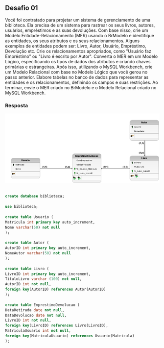 ## Desafio 01
Você foi contratado para projetar um sistema de gerenciamento de uma biblioteca. Ela precisa de um sistema para rastrear os seus livros, autores, usuários, empréstimos e as suas devoluções.
Com base nisso, crie um Modelo Entidade-Relacionamento (MER) usando o BrModelo e identifique as entidades, os seus atributos e os seus relacionamentos. Alguns exemplos de entidades podem ser: Livro, Autor, Usuário, Empréstimo, Devolução etc. Crie os relacionamentos apropriados, como "Usuário faz Empréstimo" ou "Livro é escrito por Autor". Converta o MER em um Modelo Lógico, especificando os tipos de dados dos atributos e criando chaves primárias e estrangeiras.
Após isso, utilizando o MySQL Workbench, crie um Modelo Relacional com base no Modelo Lógico que você gerou no passo anterior. Elabore tabelas no banco de dados para representar as entidades e os relacionamentos, definindo os campos e suas restrições.
Ao terminar, envie o MER criado no BrModelo e o Modelo Relacional criado no MySQL Workbench.

### Resposta


<img src = "img/desafio01.png">



````sql

create database biblioteca;

use biblioteca;

create table Usuario (
Matricula int primary key auto_increment,
Nome varchar(50) not null
);

create table Autor (
AutorID int primary key auto_increment,
NomeAutor varchar(50) not null
);

create table Livro (
LivroID int primary key auto_increment,
TituloLivro varchar (100) not null,
AutorID int not null,
foreign key(AutorID) references Autor(AutorID)
);

create table EmprestimoDevolucao (
DataRetirada date not null,
DataDevolucao date not null,
LivroID int not null,
foreign key(LivroID) references Livro(LivroID),
MatriculaUsuario int not null,
foreign key(MatriculaUsuario) references Usuario(Matricula)
);

````




